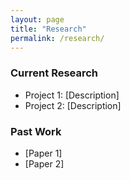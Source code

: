 ```yaml
---
layout: page
title: "Research"
permalink: /research/
---
```


### Current Research
- Project 1: [Description]
- Project 2: [Description]


### Past Work
- [Paper 1]
- [Paper 2]
